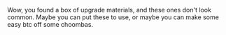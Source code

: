 Wow, you found a box of upgrade materials, and these ones don't look common. Maybe you can put these to use, or maybe you can make some easy btc off some choombas.
